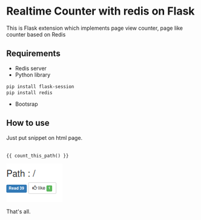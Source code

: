 # Realtime Counter with redis on Flask

This is Flask extension which implements page view counter, page like counter based on Redis 

## Requirements

* Redis server
* Python library
~~~
pip install flask-session
pip install redis
~~~
* Bootsrap
 
## How to use
Just put snippet on html page.

~~~

{{ count_this_path() }}

~~~

![alt text](https://github.com/brenden17/Realtime-Counter-with-Flask-on-Redis/blob/master/img/like.png "image")

That's all.